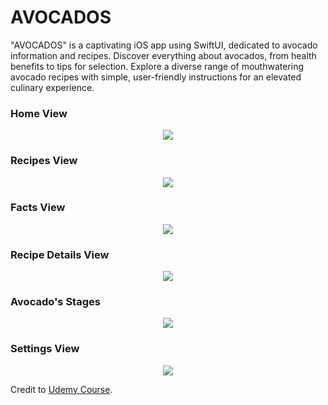 # AVOCADOS


"AVOCADOS" is a captivating iOS app using SwiftUI, dedicated to avocado information and recipes. Discover everything about avocados, from health benefits to tips for selection. Explore a diverse range of mouthwatering avocado recipes with simple, user-friendly instructions for an elevated culinary experience.
<br>

### Home View

<p align="center">
  <img src="https://github.com/DustinTrinh/iOS_Applications_Completion/blob/main/AVOCADOS/DemoImg/home.png" />
</p>

### Recipes View

<p align="center">
  <img src="https://github.com/DustinTrinh/iOS_Applications_Completion/blob/main/AVOCADOS/DemoImg/recipe.png" />
</p>

### Facts View

<p align="center">
  <img src="https://github.com/DustinTrinh/iOS_Applications_Completion/blob/main/AVOCADOS/DemoImg/facts.png" />
</p>

### Recipe Details View

<p align="center">
  <img src="https://github.com/DustinTrinh/iOS_Applications_Completion/blob/main/AVOCADOS/DemoImg/recipeDetail.png" />
</p>

### Avocado's Stages

<p align="center">
  <img src="https://github.com/DustinTrinh/iOS_Applications_Completion/blob/main/AVOCADOS/DemoImg/stages.png" />
</p>

### Settings View

<p align="center">
  <img src="https://github.com/DustinTrinh/iOS_Applications_Completion/blob/main/AVOCADOS/DemoImg/settings.png" />
</p>

Credit to [Udemy Course](https://www.udemy.com/course/swiftui-masterclass-course-ios-development-with-swift/).
